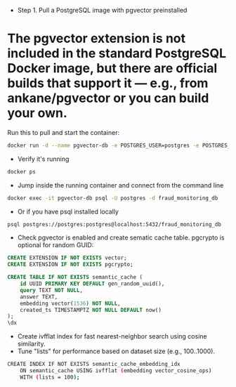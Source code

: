 
* Step 1. Pull a PostgreSQL image with pgvector preinstalled
# The pgvector extension is not included in the standard PostgreSQL Docker image, but there are official builds that support it — e.g., from ankane/pgvector or you can build your own.

Run this to pull and start the container:

```bash
docker run -d --name pgvector-db -e POSTGRES_USER=postgres -e POSTGRES_PASSWORD=postgres -e POSTGRES_DB=fraud_monitoring_db -v pgdata:/var/lib/postgresql/data -p 5432:5432 ankane/pgvector
```

- Verify it's running
```bash
docker ps
```

* Jump inside the running container and connect from the command line

```bash
docker exec -it pgvector-db psql -U postgres -d fraud_monitoring_db
```

- Or if you have psql installed locally
```bash
psql postgres://postgres:postgres@localhost:5432/fraud_monitoring_db
```
- Check pgvector is enabled and create sematic cache table. pgcrypto is optional for random GUID:
```sql
CREATE EXTENSION IF NOT EXISTS vector;
CREATE EXTENSION IF NOT EXISTS pgcrypto;

CREATE TABLE IF NOT EXISTS semantic_cache (
    id UUID PRIMARY KEY DEFAULT gen_random_uuid(),
    query TEXT NOT NULL,
    answer TEXT,
    embedding vector(1536) NOT NULL,
    created_ts TIMESTAMPTZ NOT NULL DEFAULT now()
);
\dx
```

- Create ivfflat index for fast nearest-neighbor search using cosine similarity.
- Tune "lists" for performance based on dataset size (e.g., 100..1000).

```bash
CREATE INDEX IF NOT EXISTS semantic_cache_embedding_idx
    ON semantic_cache USING ivfflat (embedding vector_cosine_ops)
    WITH (lists = 100);
```